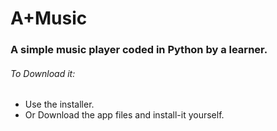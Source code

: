 # A+Music
### A simple music player coded in Python by a learner.
###### To Download it:
- Use the installer.
- Or Download the app files and install-it yourself.
